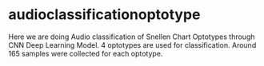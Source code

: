 # audioclassificationoptotype
Here we are doing Audio classification of Snellen Chart Optotypes through CNN Deep Learning Model.
4 optotypes are used for classification.
Around 165 samples were collected for each optotype.
